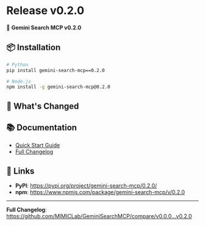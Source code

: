 # Release v0.2.0

🎉 **Gemini Search MCP v0.2.0**

## 📦 Installation

```bash
# Python
pip install gemini-search-mcp==0.2.0

# Node.js
npm install -g gemini-search-mcp@0.2.0
```

## 📝 What's Changed


## 📚 Documentation

- [Quick Start Guide](https://github.com/MIMICLab/GeminiSearchMCP/blob/main/QUICKSTART.md)
- [Full Changelog](https://github.com/MIMICLab/GeminiSearchMCP/blob/main/CHANGELOG.md)

## 🔗 Links

- **PyPI**: https://pypi.org/project/gemini-search-mcp/0.2.0/
- **npm**: https://www.npmjs.com/package/gemini-search-mcp/v/0.2.0

---

**Full Changelog**: https://github.com/MIMICLab/GeminiSearchMCP/compare/v0.0.0...v0.2.0
